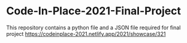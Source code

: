 # Code-In-Place-2021-Final-Project
This repository contains a python file and a JSON file required for final project 
https://codeinplace-2021.netlify.app/2021/showcase/321
